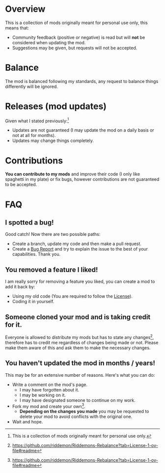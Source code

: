 # Overview
This is a collection of mods originally meant for personal use only, this means that:
- Community feedback (positive or negative) is read but will **not** be considered when updating the mod.
- Suggestions may be given, but requests will not be accepted.

# Balance
The mod is balanced following my standards, any request to balance things differently will be ignored.

# Releases (mod updates)
Given what I stated previously:[^1]
- Updates are not guaranteed (I may update the mod on a daily basis or not at all for months).
- Updates may change things completely.

# Contributions
**You can contribute to my mods** and improve their code (I only like spaghetti in my plate) or fix bugs, however contributions are not guaranteed to be accepted.



# FAQ
## I spotted a bug!
Good catch! Now there are two possible paths:
- Create a branch, update my code and then make a pull request.
- Create a [Bug Report](https://github.com/riddemon/Riddemons-Rebalance/issues) and try to explain the issue to the best of your capabilities.
Thank you.

## You removed a feature I liked!
I am really sorry for removing a feature you liked, you can create a mod to add it back by:
- Using my old code (You are required to follow the [License](https://github.com/riddemon/Riddemons-Rebalance?tab=License-1-ov-file#readme)).
- Coding it in yourself.

## Someone cloned your mod and is taking credit for it.
Everyone is allowed to distribute my mods but has to state any changes[^2], therefore has to credit me regardless of changes being made or not.
Please make them aware of this and ask them to make the necessary changes.

## You haven't updated the mod in months / years!
This may be for an extensive number of reasons. Here's what you can do:
- Write a comment on the mod's page.
  - I may have forgotten about it.
  - I may be working on it.
  - I may have designated someone to continue on my work.
- Fork my mod and create your own[^2].
  - **Depending on the changes you made** you may be requested to delete your mod to avoid conflicts with the original one.
- Wait and hope.

[^1]: This is a collection of mods originally meant for personal use only.
[^2]: https://github.com/riddemon/Riddemons-Rebalance?tab=License-1-ov-file#readme
